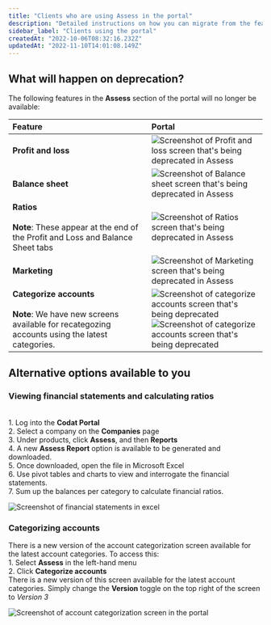 ```yaml
---
title: "Clients who are using Assess in the portal"
description: "Detailed instructions on how you can migrate from the features you're using today"
sidebar_label: "Clients using the portal"
createdAt: "2022-10-06T08:32:16.232Z"
updatedAt: "2022-11-10T14:01:08.149Z"
---
```


## What will happen on deprecation?
The following features in the **Assess** section of the portal will no longer be available:

|Feature|Portal|
|:--|:--|
|**Profit and loss**|![Screenshot of Profit and loss screen that's being deprecated in Assess](/img/assess/profit-and-loss.png)|
|**Balance sheet**|![Screenshot of Balance sheet screen that's being deprecated in Assess](/img/assess/balance-sheet.png)|
|**Ratios** <br/><br/>**Note**: These appear at the end of the Profit and Loss and Balance Sheet tabs|![Screenshot of Ratios screen that's being deprecated in Assess](/img/assess/ratios.png)|
|**Marketing**|![Screenshot of Marketing screen that's being deprecated in Assess](/img/assess/marketing-screen-assess.png)|
|**Categorize accounts** <br/><br/>**Note**: We have new screens available for recategozing accounts using the latest categories.| ![Screenshot of categorize accounts screen that's being deprecated](/img/assess/categorize-accounts-button-accounting-api.png) <br/>![Screenshot of categorize accounts screen that's being deprecated](/img/assess/categorize-accounts-screen2.png)|


## Alternative options available to you


### Viewing financial statements and calculating ratios

<br/> 1. Log into the **Codat Portal** <br/>2. Select a company on the **Companies** page <br/> 3. Under products, click **Assess**, and then **Reports** <br/> 4.  A new **Assess Report** option is available to be generated and downloaded. <br/> 5. Once downloaded, open the file in Microsoft Excel <br/> 6. Use pivot tables and charts to view and interrogate the financial statements.<br/>7. Sum up the balances per category to calculate financial ratios. <br/>

![Screenshot of financial statements in excel](/img/assess/financial-statements-excel.png)


### Categorizing accounts

There is a new version of the account categorization screen available for the latest account categories. To access this:
<br/> 1. Select **Assess** in the left-hand menu <br/>2. Click **Categorize accounts** <br/>There is a new version of this screen available for the latest account categories. Simply change the **Version** toggle on the top right of the screen to <i>Version 3</i>

![Screenshot of account categorization screen in the portal](/img/assess/account-categorization-v3.png)

